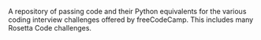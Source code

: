 A repository of passing code and their Python equivalents for the various coding interview challenges offered by freeCodeCamp. This includes many Rosetta Code challenges.
